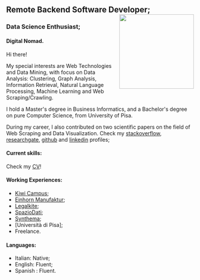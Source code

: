 <!--
.. title: Antonio Ercole De Luca
.. slug: index
.. date: 2017-08-04 10:52:56 UTC+02:00
.. tags: 
.. category: 
.. link: 
.. description: Antonio Ercole De Luca, Senior Software Developer, Università di Pisa, Business Informatics, Computer Science, Python, Django.
.. type: text
-->

## Remote Backend Software Developer; <img src="https://avatars2.githubusercontent.com/u/3613943?v=4&s=460" width="200" height="200"  align="right"/>
### Data Science Enthusiast;
#### Digital Nomad.

Hi there!

My special interests are Web Technologies and Data Mining, with focus on Data Analysis: Clustering, Graph Analysis, Information Retrieval, Natural Language Processing, Machine Learning and Web Scraping/Crawling.  

I hold a Master's degree in Business Informatics, and a Bachelor's degree on pure Computer Science, from University of Pisa.

During my career, I also contributed on two scientific papers on the field of Web Scraping and Data Visualization. 
Check my [stackoverflow], [researchgate], [github] and [linkedin] profiles;


#### Current skills:
Check my [CV]!

#### Working Experiences:
- [Kiwi Campus];
- [Einhorn Manufaktur];
- [Legalkite];
- [SpazioDati];
- [Synthema];
- [Università di Pisa];
- Freelance.

#### Languages:

- Italian: Native;
- English: Fluent;
- Spanish : Fluent.


[Kiwi Campus]:      https://www.kiwicampus.com/
[Legalkite]:        https://legalkite.ch
[SpazioDati]:       http://spaziodati.eu
[Synthema]:         http://synthema.it
[stackoverflow]:    http://stackoverflow.com/users/3289963/eracle
[researchgate]:     https://www.researchgate.net/profile/Antonio_De_Luca5 
[github]:			https://github.com/eracle
[linkedin]:			https://www.linkedin.com/in/eracle/
[CV]:				/CV_latest.pdf
[Einhorn Manufaktur]:					https://einhornmanufaktur.de/
